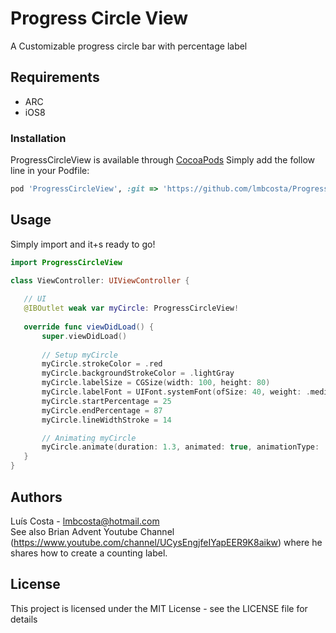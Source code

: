 # Progress Circle View

A Customizable progress circle bar with percentage label


## Requirements
* ARC
* iOS8


### Installation

ProgressCircleView is available through [CocoaPods](https://cocoapods.org)
Simply add the follow line in your Podfile:
```ruby
pod 'ProgressCircleView', :git => 'https://github.com/lmbcosta/ProgressCircleView.git'
```


## Usage

Simply import and it+s ready to go!
 
 ```Swift
import ProgressCircleView

class ViewController: UIViewController {
    
    // UI
    @IBOutlet weak var myCircle: ProgressCircleView!
    
    override func viewDidLoad() {
        super.viewDidLoad()
        
        // Setup myCircle
        myCircle.strokeColor = .red
        myCircle.backgroundStrokeColor = .lightGray
        myCircle.labelSize = CGSize(width: 100, height: 80)
        myCircle.labelFont = UIFont.systemFont(ofSize: 40, weight: .medium)
        myCircle.startPercentage = 25
        myCircle.endPercentage = 87
        myCircle.lineWidthStroke = 14

        // Animating myCircle
        myCircle.animate(duration: 1.3, animated: true, animationType: .easeIn, counter: .int)
    }
}

 ```


## Authors

Luís Costa - lmbcosta@hotmail.com<br />
See also Brian Advent Youtube Channel (https://www.youtube.com/channel/UCysEngjfeIYapEER9K8aikw) where he shares how to create a counting label.

## License

This project is licensed under the MIT License - see the LICENSE file for details


